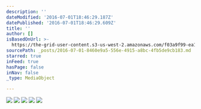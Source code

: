 ```yaml
---
description: ''
dateModified: '2016-07-01T18:46:29.187Z'
datePublished: '2016-07-01T18:46:29.609Z'
title: ''
author: []
isBasedOnUrl: >-
  https://the-grid-user-content.s3-us-west-2.amazonaws.com/f03a9f99-ea1a-4385-ac6b-33048c207cf2.jpg
sourcePath: _posts/2016-07-01-8460e9a5-556e-4915-a8bc-4fb5de9cb183.md
starred: true
inFeed: true
hasPage: false
inNav: false
_type: MediaObject

---
```

![](https://imgflo.herokuapp.com/graph/vahj1ThiexotieMo/382fc1fbb45aa001aca48ec8f1e7f3d4/noop.gif?input=https%3A%2F%2Fthe-grid-user-content.s3-us-west-2.amazonaws.com%2Ff49f2f20-d3b9-4df5-9549-91181f6b18d9.gif)
![](https://the-grid-user-content.s3-us-west-2.amazonaws.com/f03a9f99-ea1a-4385-ac6b-33048c207cf2.jpg)
![](https://imgflo.herokuapp.com/graph/vahj1ThiexotieMo/a86ee490c826ec69587eb0e089b8405c/noop.gif?input=https%3A%2F%2Fthe-grid-user-content.s3-us-west-2.amazonaws.com%2F8265cd9b-5dd8-4515-b22f-bf0ab702a1ca.gif)
![](https://imgflo.herokuapp.com/graph/vahj1ThiexotieMo/b91d8a22c0ea7c0bbc2d3b92b2bfafca/croprotate.jpg?cropheight=1058&cropwidth=1280&degrees=0&input=https%3A%2F%2Fthe-grid-user-content.s3-us-west-2.amazonaws.com%2Fdc835a37-d650-4eff-ac2f-a599fad5785a.jpg&x=0&y=0)
![](https://imgflo.herokuapp.com/graph/vahj1ThiexotieMo/8be207b2aa5a4c803a63049eef6760fb/noop.gif?input=https%3A%2F%2Fthe-grid-user-content.s3-us-west-2.amazonaws.com%2F21c3457f-244a-46f6-a674-809dd8f7e610.gif)